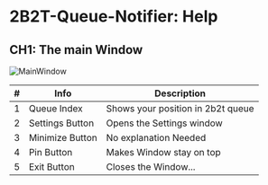 <!--# TODO: `this.todo();`-->
# **2B2T-Queue-Notifier:** Help

## CH1: The main Window

![MainWindow](https://i.imgur.com/bC0zdMB.png)

|#|Info|Description|
|---|---|---|
|1|Queue Index|Shows your position in 2b2t queue|
|2|Settings Button|Opens the Settings window|
|3|Minimize Button|No explanation Needed|
|4|Pin Button|Makes Window stay on top|
|5|Exit Button|Closes the Window...|
